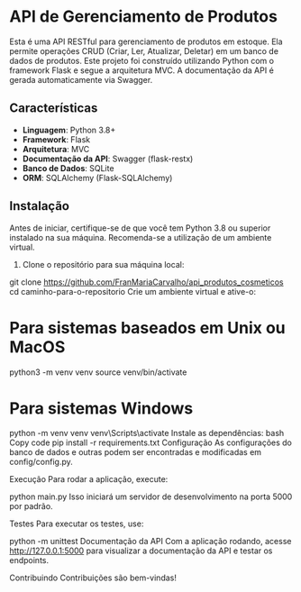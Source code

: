 # API de Gerenciamento de Produtos

Esta é uma API RESTful para gerenciamento de produtos em estoque. Ela permite operações CRUD (Criar, Ler, Atualizar, Deletar) em um banco de dados de produtos. Este projeto foi construído utilizando Python com o framework Flask e segue a arquitetura MVC. A documentação da API é gerada automaticamente via Swagger.

## Características

- **Linguagem**: Python 3.8+
- **Framework**: Flask
- **Arquitetura**: MVC
- **Documentação da API**: Swagger (flask-restx)
- **Banco de Dados**: SQLite
- **ORM**: SQLAlchemy (Flask-SQLAlchemy)

## Instalação

Antes de iniciar, certifique-se de que você tem Python 3.8 ou superior instalado na sua máquina. Recomenda-se a utilização de um ambiente virtual.

1. Clone o repositório para sua máquina local:

git clone https://github.com/FranMariaCarvalho/api_produtos_cosmeticos
cd caminho-para-o-repositorio
Crie um ambiente virtual e ative-o:

# Para sistemas baseados em Unix ou MacOS
python3 -m venv venv
source venv/bin/activate

# Para sistemas Windows
python -m venv venv
venv\Scripts\activate
Instale as dependências:
bash
Copy code
pip install -r requirements.txt
Configuração
As configurações do banco de dados e outras podem ser encontradas e modificadas em config/config.py.

Execução
Para rodar a aplicação, execute:

python main.py
Isso iniciará um servidor de desenvolvimento na porta 5000 por padrão.

Testes
Para executar os testes, use:

python -m unittest
Documentação da API
Com a aplicação rodando, acesse http://127.0.0.1:5000 para visualizar a documentação da API e testar os endpoints.

Contribuindo
Contribuições são bem-vindas!
